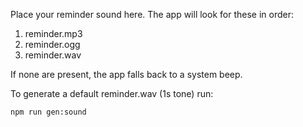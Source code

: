 Place your reminder sound here. The app will look for these in order:

1) reminder.mp3
2) reminder.ogg
3) reminder.wav

If none are present, the app falls back to a system beep.

To generate a default reminder.wav (1s tone) run:

```
npm run gen:sound
```


